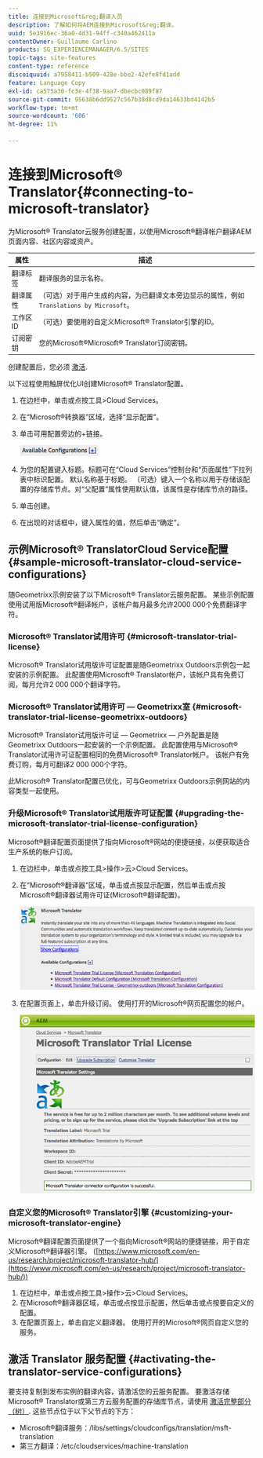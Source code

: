 ```yaml
---
title: 连接到Microsoft&reg;翻译人员
description: 了解如何将AEM连接到Microsoft&reg;翻译。
uuid: 5e3916ec-36a0-4d31-94ff-c340a462411a
contentOwner: Guillaume Carlino
products: SG_EXPERIENCEMANAGER/6.5/SITES
topic-tags: site-features
content-type: reference
discoiquuid: a7958411-b509-428e-bbe2-42efe8fd1add
feature: Language Copy
exl-id: ca575a30-fc3e-4f38-9aa7-dbecbc089f87
source-git-commit: 95638b6dd9527c567b38d8cd9da14633bd4142b5
workflow-type: tm+mt
source-wordcount: '606'
ht-degree: 11%

---
```


# 连接到Microsoft® Translator{#connecting-to-microsoft-translator}

为Microsoft® Translator云服务创建配置，以使用Microsoft®翻译帐户翻译AEM页面内容、社区内容或资产。

| 属性 | 描述 |
|---|---|
| 翻译标签 | 翻译服务的显示名称。 |
| 翻译属性 | （可选）对于用户生成的内容，为已翻译文本旁边显示的属性，例如 `Translations by Microsoft`。 |
| 工作区 ID | （可选）要使用的自定义Microsoft® Translator引擎的ID。 |
| 订阅密钥 | 您的Microsoft®Microsoft® Translator订阅密钥。 |

创建配置后，您必须 [激活](/help/sites-administering/tc-msconf.md#activating-the-translator-service-configurations).

以下过程使用触屏优化UI创建Microsoft® Translator配置。

1. 在边栏中，单击或点按工具>Cloud Services。
1. 在“Microsoft®转换器”区域，选择“显示配置”。
1. 单击可用配置旁边的+链接。

   ![chlimage_1-382](assets/chlimage_1-382.png)

1. 为您的配置键入标题。标题可在“Cloud Services”控制台和“页面属性”下拉列表中标识配置。 默认名称基于标题。 （可选）键入一个名称以用于存储该配置的存储库节点。对“父配置”属性使用默认值，该属性是存储库节点的路径。
1. 单击创建。
1. 在出现的对话框中，键入属性的值，然后单击“确定”。

## 示例Microsoft® TranslatorCloud Service配置 {#sample-microsoft-translator-cloud-service-configurations}

随Geometrixx示例安装了以下Microsoft® Translator云服务配置。 某些示例配置使用试用版Microsoft®翻译帐户，该帐户每月最多允许2000 000个免费翻译字符。

### Microsoft® Translator试用许可 {#microsoft-translator-trial-license}

Microsoft® Translator试用版许可证配置是随Geometrixx Outdoors示例包一起安装的示例配置。 此配置使用Microsoft® Translator帐户，该帐户具有免费订阅，每月允许2 000 000个翻译字符。

### Microsoft® Translator试用许可 — Geometrixx室 {#microsoft-translator-trial-license-geometrixx-outdoors}

Microsoft® Translator试用版许可证 — Geometrixx — 户外配置是随Geometrixx Outdoors一起安装的一个示例配置。 此配置使用与Microsoft® Translator试用许可证配置相同的免费Microsoft® Translator帐户。 该帐户有免费订购，每月可翻译2 000 000个字符。

此Microsoft® Translator配置已优化，可与Geometrixx Outdoors示例网站的内容类型一起使用。

### 升级Microsoft® Translator试用版许可证配置 {#upgrading-the-microsoft-translator-trial-license-configuration}

Microsoft®翻译配置页面提供了指向Microsoft®网站的便捷链接，以便获取适合生产系统的帐户订阅。

1. 在边栏中，单击或点按工具>操作>云>Cloud Services。
1. 在“Microsoft®翻译器”区域，单击或点按显示配置，然后单击或点按Microsoft®翻译器试用许可证(Microsoft®翻译配置)。

   ![chlimage_1-383](assets/chlimage_1-383.png)

1. 在配置页面上，单击升级订阅。 使用打开的Microsoft®网页配置您的帐户。

   ![chlimage_1-384](assets/chlimage_1-384.png)

### 自定义您的Microsoft® Translator引擎 {#customizing-your-microsoft-translator-engine}

Microsoft®翻译配置页面提供了一个指向Microsoft®网站的便捷链接，用于自定义Microsoft®翻译器引擎。 ([https://www.microsoft.com/en-us/research/project/microsoft-translator-hub/](https://www.microsoft.com/en-us/research/project/microsoft-translator-hub/))

1. 在边栏中，单击或点按工具>操作>云>Cloud Services。
1. 在Microsoft®翻译器区域，单击或点按显示配置，然后单击或点按要自定义的配置。
1. 在配置页面上，单击自定义翻译器。 使用打开的Microsoft®网页自定义您的服务。

## 激活 Translator 服务配置 {#activating-the-translator-service-configurations}

要支持复制到发布实例的翻译内容，请激活您的云服务配置。 要激活存储Microsoft® Translator或第三方云服务配置的存储库节点，请使用 [激活完整部分（树）](/help/sites-authoring/publishing-pages.md#publishing-and-unpublishing-a-tree). 这些节点位于以下父节点的下方：

* Microsoft®翻译服务：/libs/settings/cloudconfigs/translation/msft-translation
* 第三方翻译：/etc/cloudservices/machine-translation
